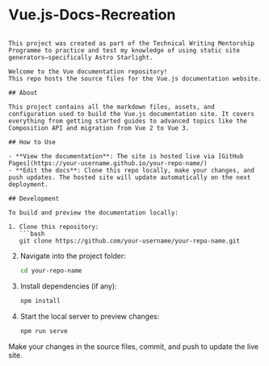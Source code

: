 # Vue.js-Docs-Recreation
````

This project was created as part of the Technical Writing Mentorship Programme to practice and test my knowledge of using static site generators—specifically Astro Starlight.

Welcome to the Vue documentation repository!  
This repo hosts the source files for the Vue.js documentation website.

## About

This project contains all the markdown files, assets, and configuration used to build the Vue.js documentation site. It covers everything from getting started guides to advanced topics like the Composition API and migration from Vue 2 to Vue 3.

## How to Use

- **View the documentation**: The site is hosted live via [GitHub Pages](https://your-username.github.io/your-repo-name/)  
- **Edit the docs**: Clone this repo locally, make your changes, and push updates. The hosted site will update automatically on the next deployment.

## Development

To build and preview the documentation locally:

1. Clone this repository:  
   ```bash
   git clone https://github.com/your-username/your-repo-name.git
````

2. Navigate into the project folder:

   ```bash
   cd your-repo-name
   ```

3. Install dependencies (if any):

   ```bash
   npm install
   ```

4. Start the local server to preview changes:

   ```bash
   npm run serve
   ```

Make your changes in the source files, commit, and push to update the live site.



